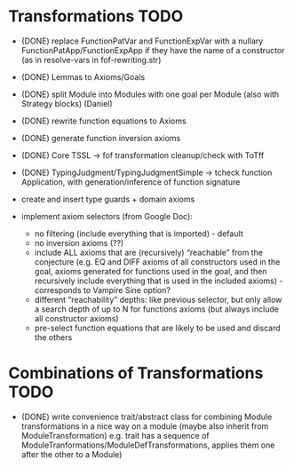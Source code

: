 # Transformations TODO

- (DONE) replace FunctionPatVar and FunctionExpVar with a nullary
  FunctionPatApp/FunctionExpApp if they have the name of a constructor
  (as in resolve-vars in fof-rewriting.str) 
- (DONE) Lemmas to Axioms/Goals
- (DONE) split Module into Modules with one goal per Module (also with Strategy blocks) (Daniel)
- (DONE) rewrite function equations to Axioms
- (DONE) generate function inversion axioms
- (DONE) Core TSSL -> fof transformation cleanup/check with ToTff
- (DONE) TypingJudgment/TypingJudgmentSimple -> tcheck function Application,
with generation/inference of function signature

- create and insert type guards + domain axioms

- implement axiom selectors (from Google Doc):
  - no filtering (include everything that is imported) - default
  - no inversion axioms (??)
  - include ALL axioms that are (recursively) “reachable” from the conjecture (e.g. EQ and DIFF axioms of all constructors used in the goal, axioms generated for functions used in the goal, and then recursively include everything that is used in the included axioms) - corresponds to Vampire Sine option?
  - different “reachability” depths: like previous selector, but only allow a search depth of up to N for functions axioms (but always include all constructor axioms)
  - pre-select function equations that are likely to be used and discard the others



# Combinations of Transformations TODO

- (DONE) write convenience trait/abstract class for combining Module transformations in a
nice way on a module (maybe also inherit from ModuleTransformation)
e.g. trait has a sequence of
ModuleTranformations/ModuleDefTransformations, applies them one after
the other to a Module)
